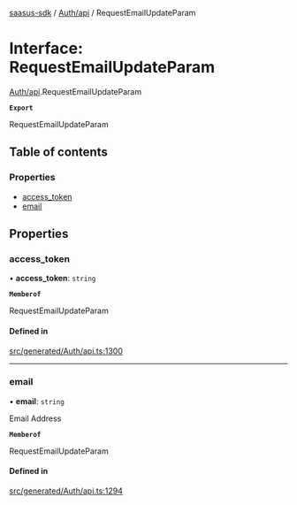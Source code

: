 [saasus-sdk](../README.md) / [Auth/api](../modules/Auth_api.md) / RequestEmailUpdateParam

# Interface: RequestEmailUpdateParam

[Auth/api](../modules/Auth_api.md).RequestEmailUpdateParam

**`Export`**

RequestEmailUpdateParam

## Table of contents

### Properties

- [access\_token](Auth_api.RequestEmailUpdateParam.md#access_token)
- [email](Auth_api.RequestEmailUpdateParam.md#email)

## Properties

### access\_token

• **access\_token**: `string`

**`Memberof`**

RequestEmailUpdateParam

#### Defined in

[src/generated/Auth/api.ts:1300](https://github.com/saasus-platform/saasus-sdk-javascript/blob/997c544/src/generated/Auth/api.ts#L1300)

___

### email

• **email**: `string`

Email Address

**`Memberof`**

RequestEmailUpdateParam

#### Defined in

[src/generated/Auth/api.ts:1294](https://github.com/saasus-platform/saasus-sdk-javascript/blob/997c544/src/generated/Auth/api.ts#L1294)
